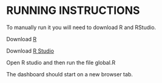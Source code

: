 RUNNING INSTRUCTIONS
=======

To manually run it you will need to download R and RStudio. 

Download [R](https://cran.rstudio.com/)

Download [R Studio](https://www.rstudio.com/products/rstudio/download/)

Open R studio and then run the file global.R

The dashboard should start on a new browser tab.